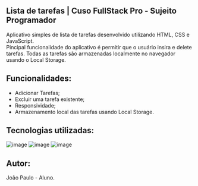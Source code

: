 ## Lista de tarefas | Cuso FullStack Pro - Sujeito Programador
Aplicativo simples de lista de tarefas desenvolvido utilizando HTML, CSS e JavaScript.<br>
Pincipal funcionalidade do aplicativo é permitir que o usuário insira e delete tarefas.
Todas as tarefas são armazenadas localmente no navegador usando o Local Storage.

## Funcionalidades:
- Adicionar Tarefas;
- Excluir uma tarefa existente;
- Responsividade;
- Armazenamento local das tarefas usando Local Storage.

## Tecnologias utilizadas:
![image](https://github.com/user-attachments/assets/41cba1c1-fdda-4b11-9094-aedd6308cb95)
![image](https://github.com/user-attachments/assets/ea1d90d6-34b2-4d1e-bce6-1bd492cbe503)
![image](https://github.com/user-attachments/assets/348e765f-2eaa-4d0d-9cf2-a4d97d0ab377)

## Autor:
João Paulo - Aluno.
